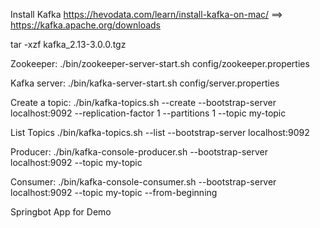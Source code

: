Install Kafka
https://hevodata.com/learn/install-kafka-on-mac/ ==> https://kafka.apache.org/downloads

tar -xzf kafka_2.13-3.0.0.tgz 

Zookeeper:
./bin/zookeeper-server-start.sh config/zookeeper.properties


Kafka server:
./bin/kafka-server-start.sh config/server.properties

Create a topic:
./bin/kafka-topics.sh --create --bootstrap-server localhost:9092 --replication-factor 1 --partitions 1 --topic my-topic

List Topics
./bin/kafka-topics.sh --list --bootstrap-server localhost:9092


Producer:
./bin/kafka-console-producer.sh --bootstrap-server localhost:9092 --topic my-topic

Consumer:
./bin/kafka-console-consumer.sh --bootstrap-server localhost:9092 --topic my-topic --from-beginning



Springbot App for Demo
